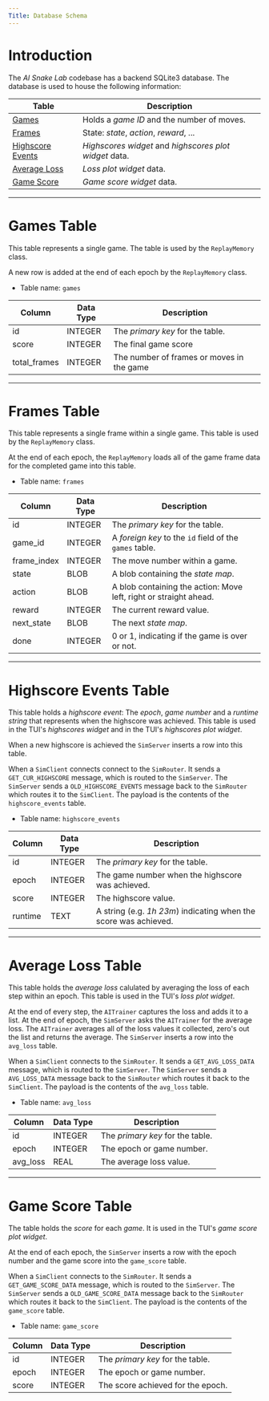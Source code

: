 ```yaml
---
Title: Database Schema
---
```


# Introduction

The *AI Snake Lab* codebase has a backend SQLite3 database. The database is used to house the following information:

Table                                       | Description
--------------------------------------------|------------------------------------
[Games](#games_table)                       | Holds a *game ID* and the number of moves.
[Frames](#frames_table)                     | State: *state*, *action*, *reward*, ...
[Highscore Events](#highscore_events_table) | *Highscores widget* and *highscores plot widget* data.
[Average Loss](#avgerage_loss_table)        | *Loss plot widget* data.
[Game Score](#game_score_table)            | *Game score widget* data.

---

# Games Table

This table represents a single game. The table is used by the `ReplayMemory` class.

A new row is added at the end of each epoch by the `ReplayMemory` class.

- Table name: `games`

Column          | Data Type | Description
----------------|-----------|-------------------------
id              | INTEGER   | The *primary key* for the table.
score           | INTEGER   | The final game score
total_frames    | INTEGER   | The number of frames or moves in the game

---

# Frames Table

This table represents a single frame within a single game. This table is used by the `ReplayMemory` class.

At the end of each epoch, the `ReplayMemory` loads all of the game frame data for the completed game into this table.

- Table name: `frames`

Column          | Data Type | Description
----------------|-----------|-------------------------
id              | INTEGER   | The *primary key* for the table.
game_id         | INTEGER   | A *foreign key* to the `id` field of the `games` table.
frame_index     | INTEGER   | The move number within a game.
state           | BLOB      | A blob containing the *state map*.
action          | BLOB      | A blob containing the action: Move left, right or straight ahead.
reward          | INTEGER   | The current reward value.
next_state      | BLOB      | The next *state map*.
done            | INTEGER   | 0 or 1, indicating if the game is over or not.

---

# Highscore Events Table

This table holds a *highscore event*: The *epoch*, *game number* and a *runtime string* that represents when the highscore was achieved. This table is used in the TUI's *highscores widget* and in the TUI's *highscores plot widget*.

When a new highscore is achieved the `SimServer` inserts a row into this table.

When a `SimClient` connects connect to the `SimRouter`. It sends a `GET_CUR_HIGHSCORE` message, which is routed to the `SimServer`. The `SimServer` sends a `OLD_HIGHSCORE_EVENTS` message back to the `SimRouter` which routes it to the `SimClient`. The payload is the contents of the `highscore_events` table.

- Table name: `highscore_events`

Column          | Data Type | Description
----------------|-----------|-------------------------
id              | INTEGER   | The *primary key* for the table.
epoch           | INTEGER   | The game number when the highscore was achieved.
score           | INTEGER   | The highscore value.
runtime         | TEXT      | A string (e.g. *1h 23m*) indicating when the score was achieved.

---

# Average Loss Table

This table holds the *average loss* calulated by averaging the loss of each step within an epoch. This table is used in the TUI's *loss plot widget*.

At the end of every step, the `AITrainer` captures the loss and adds it to a list. At the end of epoch, the `SimServer` asks the `AITrainer` for the average loss. The `AITrainer` averages all of the loss values it collected, zero's out the list and returns the average. The `SimServer` inserts a row into the `avg_loss` table.

When a `SimClient` connects to the `SimRouter`. It sends a `GET_AVG_LOSS_DATA` message, which is routed to the `SimServer`. The `SimServer` sends a `AVG_LOSS_DATA` message back to the `SimRouter` which routes it back to the `SimClient`. The payload is the contents of the `avg_loss` table.

- Table name: `avg_loss`

Column          | Data Type | Description
----------------|-----------|-------------------------
id              | INTEGER   | The *primary key* for the table.
epoch           | INTEGER   | The epoch or game number.
avg_loss        | REAL      | The average loss value.

---

# Game Score Table

The table holds the *score* for each *game*. It is used in the TUI's *game score plot widget*.

At the end of each epoch, the `SimServer` inserts a row with the epoch number and the game score into the `game_score` table.

When a `SimClient` connects to the `SimRouter`. It sends a `GET_GAME_SCORE_DATA` message, which is routed to the `SimServer`. The `SimServer` sends a `OLD_GAME_SCORE_DATA` message back to the `SimRouter` which routes it back to the `SimClient`. The payload is the contents of the `game_score` table.

- Table name: `game_score`

Column          | Data Type | Description
----------------|-----------|-------------------------
id              | INTEGER   | The *primary key* for the table.
epoch           | INTEGER   | The epoch or game number.
score           | INTEGER   | The score achieved for the epoch.
